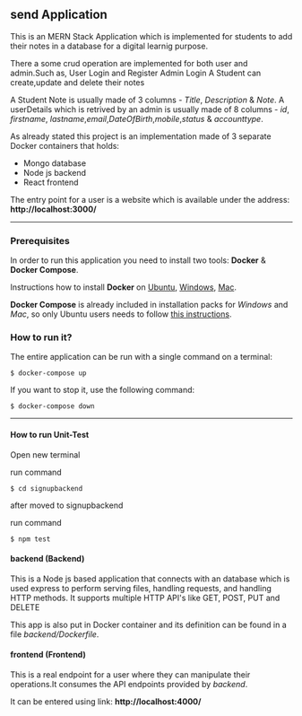 ## send Application

This is an MERN Stack Application which is implemented for students to add their notes in a database for a digital learnig purpose.

There a some crud operation are implemented for both user and admin.Such as,
User Login and Register
Admin Login
A Student can create,update and delete their notes

A Student Note is usually made of 3 columns - *Title*, *Description* & *Note*.
A userDetails which is retrived by an admin is usually made of 8 columns - *id*, *firstname*, *lastname*,*email*,*DateOfBirth*,*mobile*,*status* & *accounttype*.


As already stated this project is an implementation made of 3 separate Docker containers that holds:

- Mongo database
- Node js backend 
- React frontend

The entry point for a user is a website which is available under the address: **http://localhost:3000/**



---

### Prerequisites

In order to run this application you need to install two tools: **Docker** & **Docker Compose**.

Instructions how to install **Docker** on [Ubuntu](https://docs.docker.com/install/linux/docker-ce/ubuntu/), [Windows](https://docs.docker.com/docker-for-windows/install/), [Mac](https://docs.docker.com/docker-for-mac/install/).

**Docker Compose** is already included in installation packs for *Windows* and *Mac*, so only Ubuntu users needs to follow [this instructions](https://docs.docker.com/compose/install/).

### How to run it?

The entire application can be run with a single command on a terminal:

```
$ docker-compose up 
```

If you want to stop it, use the following command:

```
$ docker-compose down
```

---


#### How to run Unit-Test

Open new terminal

run command 
```
$ cd signupbackend
```

after moved to signupbackend

run command 

```
$ npm test
```
#### backend (Backend)

This is a Node js based application that connects with an database which is used express to perform serving files, handling requests, and handling HTTP methods. It supports multiple HTTP API's like GET, POST, PUT and
DELETE 

This app is also put in Docker container and its definition can be found
in a file *backend/Dockerfile*. 


#### frontend (Frontend)

This is a real endpoint for a user where they can manipulate their
operations.It consumes the API endpoints provided by
*backend*.

It can be entered using link: **http://localhost:4000/**







